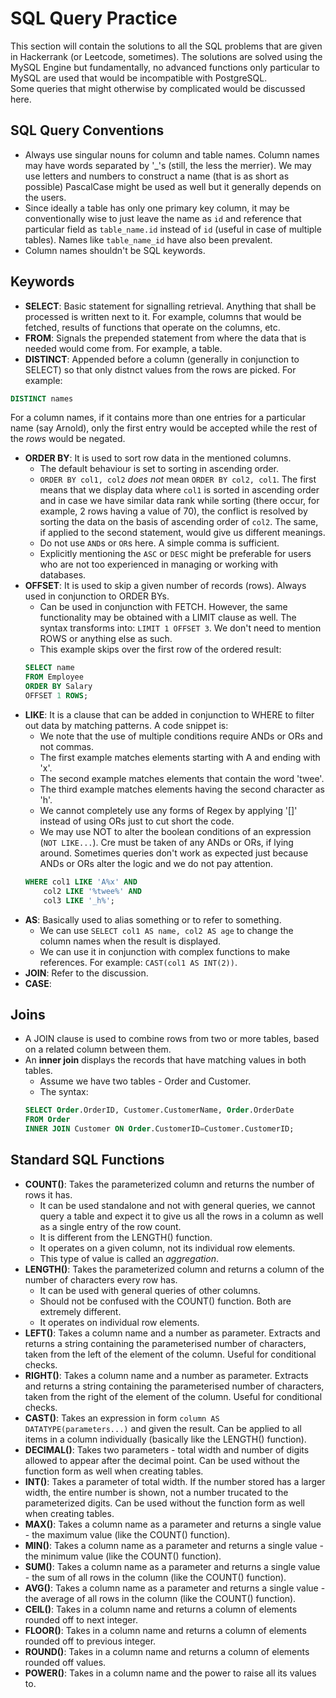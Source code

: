 # SQL Query Practice

This section will contain the solutions to all the SQL problems that are given in Hackerrank (or Leetcode, sometimes). The solutions are solved using the MySQL Engine but fundamentally, no advanced functions only particular to MySQL are used that would be incompatible with PostgreSQL. <br />
Some queries that might otherwise by complicated would be discussed here.


## SQL Query Conventions

- Always use singular nouns for column and table names. Column names may have words separated by '_'s (still, the less the merrier). We may use letters and numbers to construct a name (that is as short as possible) PascalCase might be used as well but it generally depends on the users. 
- Since ideally a table has only one primary key column, it may be conventionally wise to just leave the name as `id` and reference that particular field as `table_name.id` instead of `id` (useful in case of multiple tables). Names like `table_name_id` have also been prevalent.
- Column names shouldn't be SQL keywords.


## Keywords

- **SELECT**: Basic statement for signalling retrieval. Anything that shall be processed is written next to it. For example, columns that would be fetched, results of functions that operate on the columns, etc.
- **FROM**: Signals the prepended statement from where the data that is needed would come from. For example, a table.
- **DISTINCT**: Appended before a column (generally in conjunction to SELECT) so that only distnct values from the rows are picked. For example:
```sql
DISTINCT names
```
For a column names, if it contains more than one entries for a particular name (say Arnold), only the first entry would be accepted while the rest of the *rows* would be negated.
- **ORDER BY**: It is used to sort row data in the mentioned columns.
    - The default behaviour is set to sorting in ascending order.
    - `ORDER BY col1, col2` *does not* mean `ORDER BY col2, col1`. The first means that we display data where `col1` is sorted in ascending order and in case we have similar data rank while sorting (there occur, for example, 2 rows having a value of 70), the conflict is resolved by sorting the data on the basis of ascending order of `col2`. The same, if applied to the second statement, would give us different meanings.
    - Do not use `AND`s or `OR`s here. A simple comma is sufficient.
    - Explicitly mentioning the `ASC` or `DESC` might be preferable for users who are not too experienced in managing or working with databases.
- **OFFSET**: It is used to skip a given number of records (rows). Always used in conjunction to ORDER BYs.
    - Can be used in conjunction with FETCH. However, the same functionality may be obtained with a LIMIT clause as well. The syntax transforms into: `LIMIT 1 OFFSET 3`. We don't need to mention ROWS or anything else as such.
    - This example skips over the first row of the ordered result:
    ```sql
    SELECT name
    FROM Employee
    ORDER BY Salary
    OFFSET 1 ROWS;
    ```
- **LIKE**: It is a clause that can be added in conjunction to WHERE to filter out data by matching patterns. A code snippet is:
    - We note that the use of multiple conditions require ANDs or ORs and not commas.
    - The first example matches elements starting with A and ending with 'x'.
    - The second example matches elements that contain the word 'twee'.
    - The third example matches elements having the second character as 'h'.
    - We cannot completely use any forms of Regex by applying '[]' instead of using ORs just to cut short the code.
    - We may use NOT to alter the boolean conditions of an expression (`NOT LIKE...`). Cre must be taken of any ANDs or ORs, if lying around. Sometimes queries don't work as expected just because ANDs or ORs alter the logic and we do not pay attention.
    ```sql
    WHERE col1 LIKE 'A%x' AND
        col2 LIKE '%twee%' AND 
        col3 LIKE '_h%';
    ```
- **AS**: Basically used to alias something or to refer to something.
    - We can use `SELECT col1 AS name, col2 AS age` to change the column names when the result is displayed.
    - We can use it in conjunction with complex functions to make references. For example: `CAST(col1 AS INT(2))`.
- **JOIN**: Refer to the discussion.
- **CASE**: 


## Joins

- A JOIN clause is used to combine rows from two or more tables, based on a related column between them.
- An **inner join** displays the records that have matching values in both tables.
    - Assume we have two tables - Order and Customer.
    - The syntax:
    ```sql
    SELECT Order.OrderID, Customer.CustomerName, Order.OrderDate
    FROM Order
    INNER JOIN Customer ON Order.CustomerID=Customer.CustomerID;
    ```


## Standard SQL Functions

- **COUNT()**: Takes the parameterized column and returns the number of rows it has.
    - It can be used standalone and not with general queries, we cannot query a table and expect it to give us all the rows in a column as well as a single entry of the row count.
    - It is different from the LENGTH() function.
    - It operates on a given column, not its individual row elements.
    - This type of value is called an *aggregation*.
- **LENGTH()**: Takes the parameterized column and returns a column of the number of characters every row has.
    - It can be used with general queries of other columns.
    - Should not be confused with the COUNT() function. Both are extremely different.
    - It operates on individual row elements.
- **LEFT()**: Takes a column name and a number as parameter. Extracts and returns a string containing the parameterised number of characters, taken from the left of the element of the column. Useful for conditional checks.
- **RIGHT()**: Takes a column name and a number as parameter. Extracts and returns a string containing the parameterised number of characters, taken from the right of the element of the column. Useful for conditional checks.
- **CAST()**: Takes an expression in form `column AS DATATYPE(parameters...)` and given the result. Can be applied to all items in a column individually (basically like the LENGTH() function).
- **DECIMAL()**: Takes two parameters - total width and number of digits allowed to appear after the decimal point. Can be used without the function form as well when creating tables.
- **INT()**: Takes a parameter of total width. If the number stored has a larger width, the entire number is shown, not a number trucated to the parameterized digits. Can be used without the function form as well when creating tables.
- **MAX()**: Takes a column name as a parameter and returns a single value - the maximum value (like the COUNT() function).
- **MIN()**: Takes a column name as a parameter and returns a single value - the minimum value (like the COUNT() function).
- **SUM()**: Takes a column name as a parameter and returns a single value - the sum of all rows in the column (like the COUNT() function).
- **AVG()**: Takes a column name as a parameter and returns a single value - the average of all rows in the column (like the COUNT() function).
- **CEIL()**: Takes in a column name and returns a column of elements rounded off to next integer.
- **FLOOR()**: Takes in a column name and returns a column of elements rounded off to previous integer.
- **ROUND()**: Takes in a column name and returns a column of elements rounded off values.
- **POWER()**: Takes in a column name and the power to raise all its values to.